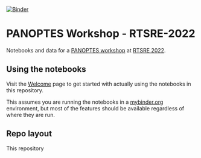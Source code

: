 [![Binder](https://mybinder.org/badge_logo.svg)](https://mybinder.org/v2/gh/panoptes/rtsre-2022/main)

# PANOPTES Workshop - RTSRE-2022

Notebooks and data for a [PANOPTES workshop](https://rtsre.space/rtsre-workshops-2022/) at [RTSRE 2022](https://rtsre.space/).

## Using the notebooks

Visit the [Welcome](Welcome.md) page to get started with actually using the notebooks in this repository. 

This assumes you are running the notebooks in a [mybinder.org](https://mybinder.org) environment, but most of the features should be available regardless of where they are run.

## Repo layout

This repository 